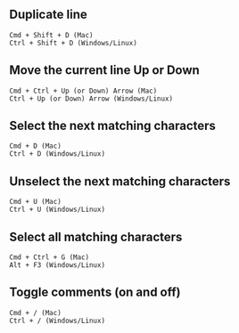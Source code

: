 ## Duplicate line
```shell
Cmd + Shift + D (Mac)
Ctrl + Shift + D (Windows/Linux)
```

## Move the current line Up or Down
```shell
Cmd + Ctrl + Up (or Down) Arrow (Mac)
Ctrl + Up (or Down) Arrow (Windows/Linux)
```

## Select the next matching characters
```shell
Cmd + D (Mac)
Ctrl + D (Windows/Linux)
```

## Unselect the next matching characters
```shell
Cmd + U (Mac)
Ctrl + U (Windows/Linux)
```

## Select all matching characters
```shell
Cmd + Ctrl + G (Mac)
Alt + F3 (Windows/Linux)
```

## Toggle comments (on and off)
```shell
Cmd + / (Mac)
Ctrl + / (Windows/Linux)
```
